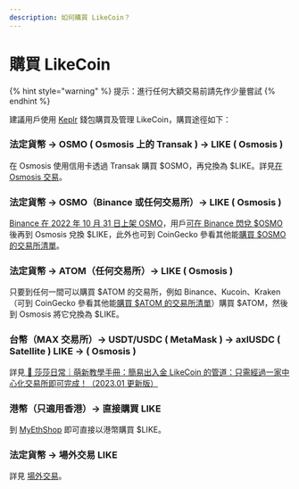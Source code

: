 ```yaml
---
description: 如何購買 LikeCoin？
---
```


# 購買 LikeCoin

{% hint style="warning" %}
提示：進行任何大額交易前請先作少量嘗試
{% endhint %}

建議用戶使用 [Keplr](../wallet/keplr/) 錢包購買及管理 LikeCoin，購買途徑如下：

### 法定貨幣 -> OSMO ( Osmosis 上的 Transak ) -> LIKE ( Osmosis )

在 Osmosis 使用信用卡透過 Transak 購買 $OSMO，再兌換為 $LIKE。詳見[在 Osmosis 交易](trade-in-osmosis.md)。

### 法定貨幣 -> OSMO（Binance 或任何交易所）-> LIKE ( Osmosis )

[Binance 在 2022 年 10 月 31 日上架 OSMO](https://www.binance.com/zh-TC/support/announcement/%E9%96%83%E5%85%8C%E4%BA%A4%E6%98%93%E5%B9%B3%E5%8F%B0%E4%B8%8A%E7%B7%9Aosmo%E6%96%B0%E8%B3%87%E7%94%A2-ad8b2a8f8c0641d38369ab412ce8a950)，用戶[可在 Binance 閃兌 $OSMO](https://www.binance.com/zh-TC/how-to-buy/osmosis) 後再到 Osmosis 兌換 $LIKE，此外也可到 CoinGecko 參看其他能[購買 $OSMO 的交易所清單](https://www.coingecko.com/en/coins/osmosis)。

### 法定貨幣 -> ATOM（任何交易所）-> LIKE ( Osmosis )

只要到任何一間可以購買 $ATOM 的交易所，例如 Binance、Kucoin、Kraken（可到 CoinGecko 參看其他能[購買 $ATOM 的交易所清單](https://www.coingecko.com/en/coins/cosmos-hub#markets)）購買 $ATOM，然後到 Osmosis 將它兌換為 $LIKE。

### 台幣（MAX 交易所）-> USDT/USDC ( MetaMask ) -> axlUSDC ( Satellite ) LIKE -> ( Osmosis )

詳見[ 🔰 莎莎日常｜萌新教學手冊：簡易出入金 LikeCoin 的管道：只需經過一家中心化交易所即可完成！（2023.01 更新版）](https://matters.town/@sachanshih/363484-%E8%8E%8E%E8%8E%8E%E6%97%A5%E5%B8%B8-%E8%90%8C%E6%96%B0%E6%95%99%E5%AD%B8%E6%89%8B%E5%86%8A-%E7%B0%A1%E6%98%93%E5%87%BA%E5%85%A5%E9%87%91-like-coin-%E7%9A%84%E7%AE%A1%E9%81%93-%E5%8F%AA%E9%9C%80%E7%B6%93%E9%81%8E%E4%B8%80%E5%AE%B6%E4%B8%AD%E5%BF%83%E5%8C%96%E4%BA%A4%E6%98%93%E6%89%80%E5%8D%B3%E5%8F%AF%E5%AE%8C%E6%88%90-2023-01-%E6%9B%B4%E6%96%B0%E7%89%88-bafybeic6jd34qb3l5t73dsr46cspuwp64u456az2ghuu52grklwidgaiwi)

### 港幣（只適用香港）-> 直接購買 LIKE

到 [MyEthShop](registering-and-trade-in-myethshop.md) 即可直接以港幣購買 $LIKE。

### 法定貨幣 -> 場外交易 LIKE

詳見 [場外交易](otc.md)。
